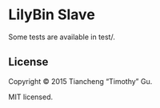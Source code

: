 LilyBin Slave
=============

Some tests are available in test/.

License
-------

Copyright © 2015 Tiancheng “Timothy” Gu.

MIT licensed.
